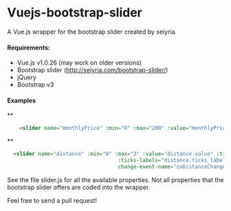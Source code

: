 # Vuejs-bootstrap-slider
A Vue.js wrapper for the bootstrap slider created by seiyria.

#### Requirements:

* Vue.js v1.0.26 (may work on older versions)
* Bootstrap slider  (http://seiyria.com/bootstrap-slider/)
* jQuery
* Bootstrap v3

#### Examples

** 

```html
    <slider name="monthlyPrice" :min="0" :max="200" :value="monthlyPrice.value" :tooltip="false" change-event-name="onPriceChange"></slider>
```

**

```html
  <slider name="distance" :min="0" :max="3" :value="distance.value" :ticks="distance.ticks"
                                    :ticks-labels="distance.ticks_labels" :tooltip="false"
                                    change-event-name="onDistanceChange"></slider>
```

See the file slider.js for all the available properties. Not all properties that the bootstrap slider offers are coded into the wrapper.

Feel free to send a pull request!
